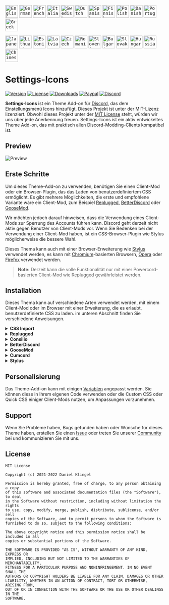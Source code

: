 <!-- ╔══════════════════════════╦═════════════════════════════════════════════════════════════════════════════[─]═[□]═[×]═╗ -->
<!-- ║ Docs                     ║ Language                                                                                ║ -->
<!-- ╚══════════════════════════╩═════════════════════════════════════════════════════════════════════════════════════════╝ -->

<kbd>[<img title="English" alt="English" src="https://crearts-community.github.io/Assets/languages/english.png" width="40">](readme.md)</kbd>
<kbd>[<img title="German" alt="German" src="https://crearts-community.github.io/Assets/languages/german.png" width="40">](.github/docs/translations/readme/german.md)</kbd>
<kbd>[<img title="French" alt="French" src="https://crearts-community.github.io/Assets/languages/french.png" width="40">](.github/docs/translations/readme/french.md)</kbd>
<kbd>[<img title="Italian" alt="Italian" src="https://crearts-community.github.io/Assets/languages/italian.png" width="40">](.github/docs/translations/readme/italian.md)</kbd>
<kbd>[<img title="Swedish" alt="Swedish" src="https://crearts-community.github.io/Assets/languages/swedish.png" width="40">](.github/docs/translations/readme/swedish.md)</kbd>
<kbd>[<img title="Dutch" alt="Dutch" src="https://crearts-community.github.io/Assets/languages/dutch.png" width="40">](.github/docs/translations/readme/dutch.md)</kbd>
<kbd>[<img title="Spanish" alt="Spanish" src="https://crearts-community.github.io/Assets/languages/spanish.png" width="40">](.github/docs/translations/readme/spanish.md)</kbd>
<kbd>[<img title="Finnish" alt="Finnish" src="https://crearts-community.github.io/Assets/languages/finnish.png" width="40">](.github/docs/translations/readme/finnish.md)</kbd>
<kbd>[<img title="Polish" alt="Polish" src="https://crearts-community.github.io/Assets/languages/polish.png" width="40">](.github/docs/translations/readme/polish.md)</kbd>
<kbd>[<img title="Danish" alt="Danish" src="https://crearts-community.github.io/Assets/languages/danish.png" width="40">](.github/docs/translations/readme/danish.md)</kbd>
<kbd>[<img title="Portuguese" alt="Portuguese" src="https://crearts-community.github.io/Assets/languages/portuguese.png" width="40">](.github/docs/translations/readme/portuguese.md)</kbd>
<kbd>[<img title="Greek" alt="Greek" src="https://crearts-community.github.io/Assets/languages/greek.png" width="40">](.github/docs/translations/readme/greek.md)</kbd>

<kbd>[<img title="Japanese" alt="Japanese" src="https://crearts-community.github.io/Assets/languages/japanese.png" width="40">](.github/docs/translations/readme/japanese.md)</kbd>
<kbd>[<img title="Lithuanian" alt="Lithuanian" src="https://crearts-community.github.io/Assets/languages/lithuanian.png" width="40">](.github/docs/translations/readme/lithuanian.md)</kbd>
<kbd>[<img title="Estonian" alt="Estonian" src="https://crearts-community.github.io/Assets/languages/estonian.png" width="40">](.github/docs/translations/readme/estonian.md)</kbd>
<kbd>[<img title="Latvian" alt="Latvian" src="https://crearts-community.github.io/Assets/languages/latvian.png" width="40">](.github/docs/translations/readme/latvian.md)</kbd>
<kbd>[<img title="Czech" alt="Czech" src="https://crearts-community.github.io/Assets/languages/czech.png" width="40">](.github/docs/translations/readme/czech.md)</kbd>
<kbd>[<img title="Romanian" alt="Romanian" src="https://crearts-community.github.io/Assets/languages/romanian.png" width="40">](.github/docs/translations/readme/romanian.md)</kbd>
<kbd>[<img title="Slovenian" alt="Slovenian" src="https://crearts-community.github.io/Assets/languages/slovenian.png" width="40">](.github/docs/translations/readme/slovenian.md)</kbd>
<kbd>[<img title="Bulgarian" alt="Bulgarian" src="https://crearts-community.github.io/Assets/languages/bulgarian.png" width="40">](.github/docs/translations/readme/bulgarian.md)</kbd>
<kbd>[<img title="Slovak" alt="Slovak" src="https://crearts-community.github.io/Assets/languages/slovak.png" width="40">](.github/docs/translations/readme/slovak.md)</kbd>
<kbd>[<img title="Hungarian" alt="Hungarian" src="https://crearts-community.github.io/Assets/languages/hungarian.png" width="40">](.github/docs/translations/readme/hungarian.md)</kbd>
<kbd>[<img title="Russian" alt="Russian" src="https://crearts-community.github.io/Assets/languages/russian.png" width="40">](.github/docs/translations/readme/russian.md)</kbd>
<kbd>[<img title="Chinese" alt="Chinese" src="https://crearts-community.github.io/Assets/languages/chinese.png" width="40">](.github/docs/translations/readme/chinese.md)</kbd>

<!-- ╔══════════════════════════╦═════════════════════════════════════════════════════════════════════════════[─]═[□]═[×]═╗ -->
<!-- ║ Docs                     ║ Shields                                                                                 ║ -->
<!-- ╚══════════════════════════╩═════════════════════════════════════════════════════════════════════════════════════════╝ -->

# Settings-Icons

[![Version](https://img.shields.io/github/manifest-json/v/CreArts-Community/Settings-Icons?labelColor=2e343e&color=%23CD0952&style=for-the-badge)](.github/docs/changelog.md)
[![License](https://img.shields.io/github/license/CreArts-Community/Settings-Icons?labelColor=2e343e&color=%23CD0952&style=for-the-badge)](license)
[![Downloads](https://img.shields.io/github/downloads/CreArts-Community/Settings-Icons/total?labelColor=2e343e&color=%23CD0952&style=for-the-badge)](https://github.com/CreArts-Community/Settings-Icons/releases)
[![Paypal](https://img.shields.io/badge/Donate-PayPal-blue?&labelColor=2e343e&color=%23CD0952&style=for-the-badge)](https://www.paypal.com/donate/?hosted_button_id=5MQYGQ2FGQDWJ)
[![Discord](https://img.shields.io/discord/534376415202639903?label=Discord&labelColor=2e343e&color=%23CD0952&style=for-the-badge)](https://discord.gg/8W8E39Z)

**Settings-Icons** ist ein Theme Add-on für [Discord](https://discord.com), das dem Einstellungsmenü Icons hinzufügt. Dieses Projekt ist unter der MIT-Lizenz lizenziert. Obwohl dieses Projekt unter der [MIT License](license) steht, würden wir uns über jede Anerkennung freuen. Settings-Icons ist ein aktiv entwickeltes Theme Add-on, das mit praktisch allen Discord-Modding-Clients kompatibel ist.

## Preview

![Preview](https://i.imgur.com/lp8p9N9.png)

<!-- ╔══════════════════════════╦═════════════════════════════════════════════════════════════════════════════[─]═[□]═[×]═╗ -->
<!-- ║ Docs                     ║ Getting Started                                                                         ║ -->
<!-- ╚══════════════════════════╩═════════════════════════════════════════════════════════════════════════════════════════╝ -->

## Erste Schritte

Um dieses Theme-Add-on zu verwenden, benötigen Sie einen Client-Mod oder ein Browser-Plugin, das das Laden von benutzerdefiniertem CSS ermöglicht. Es gibt mehrere Möglichkeiten, die erste und empfohlene Variante wäre ein Client-Mod, zum Beispiel [Replugged](https://github.com/replugged-org/replugged), [BetterDiscord](https://github.com/BetterDiscord/BetterDiscord) oder [GooseMod](https://github.com/GooseMod/GooseMod).

Wir möchten jedoch darauf hinweisen, dass die Verwendung eines Client-Mods zur Sperrung des Accounts führen kann. Discord geht derzeit nicht aktiv gegen Benutzer von Client-Mods vor. Wenn Sie Bedenken bei der Verwendung einer Client-Mod haben, ist ein CSS-Browser-Plugin wie Stylus möglicherweise die bessere Wahl.

Dieses Thema kann auch mit einer Browser-Erweiterung wie [Stylus](https://github.com/openstyles/stylus) verwendet werden, es kann mit [Chromium](https://github.com/chromium/chromium)-basierten Browsern, [Opera](https://addons.opera.com/de/extensions/details/stylus/) oder [Firefox](https://addons.mozilla.org/de/firefox/addon/styl-us/) verwendet werden.

> **Note:**
> Derzeit kann die volle Funktionalität nur mit einer Powercord-basierten Client-Mod wie Replugged gewährleistet werden. 

## Installation

Dieses Thema kann auf verschiedene Arten verwendet werden, mit einem Client-Mod oder im Browser mit einer Erweiterung, die es erlaubt, benutzerdefinierte CSS zu laden. im unteren Abschnitt finden Sie verschiedene Anweisungen.

<!-- ╔══════════════════════════╦═════════════════════════════════════════════════════════════════════════════[─]═[□]═[×]═╗ -->
<!-- ║ Docs                     ║ Installation (CSS Import)                                                               ║ -->
<!-- ╚══════════════════════════╩═════════════════════════════════════════════════════════════════════════════════════════╝ -->

<!-- CSS Import -->
<details>
<summary><b>CSS Import</b></summary>

* **Schritt 1:** Kopieren Sie den Link Importieren:

* **Schritt 2:** Fügen Sie den Code über Ihrem Theme-Code ein oder laden Sie ihn über Quick CSS.

```css
@import url("https://crearts-community.github.io/Settings-Icons/clients/settings-icons.theme.css");
```
</details>

<!-- ╔══════════════════════════╦═════════════════════════════════════════════════════════════════════════════[─]═[□]═[×]═╗ -->
<!-- ║ Docs                     ║ Installation (Replugged)                                                                ║ -->
<!-- ╚══════════════════════════╩═════════════════════════════════════════════════════════════════════════════════════════╝ -->

<details>
<summary><b>Replugged</b></summary>

* **Schritt 1:** Öffnen Sie die **Eingabeaufforderung** / **Terminal**

* **Schritt 2:** Fügen Sie den folgenden Code in Ihr Terminal ein:

```bash
cd replugged/themes
```

```bash
git clone https://github.com/CreArts-Community/Settings-Icons.git
```
</details>

<!-- ╔══════════════════════════╦═════════════════════════════════════════════════════════════════════════════[─]═[□]═[×]═╗ -->
<!-- ║ Consilio                 ║ Installation (Consilio)                                                                 ║ -->
<!-- ╚══════════════════════════╩═════════════════════════════════════════════════════════════════════════════════════════╝ -->

<details>
<summary><b>Consilio</b></summary>

* **Schritt 1:** Öffnen Sie die **Eingabeaufforderung** / **Terminal**

* **Schritt 2:** Fügen Sie den folgenden Code in Ihr Terminal ein:

```bash
cd consilio/src/themes
```

```bash
git clone https://github.com/CreArts-Community/Settings-Icons.git
```
</details>

<!-- ╔══════════════════════════╦═════════════════════════════════════════════════════════════════════════════[─]═[□]═[×]═╗ -->
<!-- ║ Installation             ║ BetterDiscord                                                                           ║ -->
<!-- ╚══════════════════════════╩═════════════════════════════════════════════════════════════════════════════════════════╝ -->

<details>
<summary><b>BetterDiscord</b></summary>

* **Schritt 1:** Gehen Sie zur [Release](https://github.com/CreArts-Community/Settings-Icons/releases) Seite dieser Repo.

* **Schritt 2:** Klicken Sie auf `Settings-Icons.theme.css` um diese Datei herunterzuladen.

* **Schritt 3:** Fügen Sie die heruntergeladene Datei in den Theme ordner von **BetterDiscord** ein.
</details>

<!-- ╔══════════════════════════╦═════════════════════════════════════════════════════════════════════════════[─]═[□]═[×]═╗ -->
<!-- ║ Installation             ║ GooseMod                                                                                ║ -->
<!-- ╚══════════════════════════╩═════════════════════════════════════════════════════════════════════════════════════════╝ -->

<details>
<summary><b>GooseMod</b></summary>

* **Schritt 1:** Öffnen Sie den Theme Store von **GooseMod** und suchen Sie nach "**Settings-Icons**".


* **Schritt 2:** Drücken Sie den Installations Button.
</details>

<!-- ╔══════════════════════════╦═════════════════════════════════════════════════════════════════════════════[─]═[□]═[×]═╗ -->
<!-- ║ Installation             ║ Cumcord                                                                                 ║ -->
<!-- ╚══════════════════════════╩═════════════════════════════════════════════════════════════════════════════════════════╝ -->

<!-- Cumcord -->
<details>
<summary><b>Cumcord</b></summary>

* **Step 1:** Installieren Sie das [Cumstain](https://github.com/yellowsink/cc-plugins) Plugin für Cumcord.

* **Step 2:** Öffnen Sie die Option "Neues Thema", die in den Einstellungen erscheint.

* **Step 3:** Installieren Sie das Theme über diesen Link:
```
https://crearts-community.github.io/Settings-Icons/clients/settings-icons.theme.css
```

* **Optional:** Fügen Sie den Theme-Store-Link hinzu:
```
https://crearts-community.github.io/CreArts-Discord
```
</details>

<!-- ╔══════════════════════════╦═════════════════════════════════════════════════════════════════════════════[─]═[□]═[×]═╗ -->
<!-- ║ Installation             ║ Stylus                                                                                  ║ -->
<!-- ╚══════════════════════════╩═════════════════════════════════════════════════════════════════════════════════════════╝ -->

<!-- Stylus -->
<details>
<summary><b>Stylus</b></summary>

* **Step 1:** Installieren Sie die [**Stylus**](https://add0n.com/stylus.html)-Erweiterung für [Chrome](https://chrome.google.com/webstore/detail/stylus/clngdbkpkpeebahjckkjfobafhncgmne) / [Firefox](https://addons.mozilla.org/en-US/firefox/addon/styl-us/) / [Opera](https://github.com/openstyles/stylus/wiki/Opera,-Outdated-Stylus).

* **Step 2:** Rufen Sie nach der Installation [diesen Link](https://github.com/CreArts-Community/Settings-Icons/releases/latest/download/settings-icons.user.css) auf.

* **Step 3:** Klicken Sie auf den **Install Style** Button.

</details>

## Personalisierung

Das Theme-Add-on kann mit einigen [Variablen](.github/docs/translations/variables/english.md) angepasst werden. Sie können diese in Ihrem eigenen Code verwenden oder die Custom CSS oder Quick CSS einiger Client-Mods nutzen, um Anpassungen vorzunehmen.


## Support

Wenn Sie Probleme haben, Bugs gefunden haben oder Wünsche für dieses Theme haben, erstellen Sie einen [Issue](https://github.com/CreArts-Community/Settings-Icons/issues) oder treten Sie unserer [Community](https://discord.gg/8W8E39Z) bei und kommunizieren Sie mit uns.

## License

```
MIT License

Copyright (c) 2021-2022 Daniel Klingel

Permission is hereby granted, free of charge, to any person obtaining a copy
of this software and associated documentation files (the "Software"), to deal
in the Software without restriction, including without limitation the rights
to use, copy, modify, merge, publish, distribute, sublicense, and/or sell
copies of the Software, and to permit persons to whom the Software is
furnished to do so, subject to the following conditions:

The above copyright notice and this permission notice shall be included in all
copies or substantial portions of the Software.

THE SOFTWARE IS PROVIDED "AS IS", WITHOUT WARRANTY OF ANY KIND, EXPRESS OR
IMPLIED, INCLUDING BUT NOT LIMITED TO THE WARRANTIES OF MERCHANTABILITY,
FITNESS FOR A PARTICULAR PURPOSE AND NONINFRINGEMENT. IN NO EVENT SHALL THE
AUTHORS OR COPYRIGHT HOLDERS BE LIABLE FOR ANY CLAIM, DAMAGES OR OTHER
LIABILITY, WHETHER IN AN ACTION OF CONTRACT, TORT OR OTHERWISE, ARISING FROM,
OUT OF OR IN CONNECTION WITH THE SOFTWARE OR THE USE OR OTHER DEALINGS IN THE
SOFTWARE.
```
